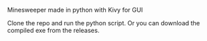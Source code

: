 Minesweeper made in python with Kivy for GUI

Clone the repo and run the python script. Or you can download the compiled exe from the releases.